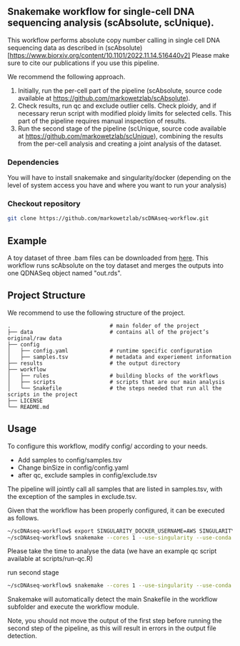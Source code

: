 ## Snakemake workflow for single-cell DNA sequencing analysis (scAbsolute, scUnique).

This workflow performs absolute copy number calling in single cell DNA sequencing data as described in (scAbsolute)[https://www.biorxiv.org/content/10.1101/2022.11.14.516440v2]
Please make sure to cite our publications if you use this pipeline.

We recommend the following approach.
1. Initially, run the per-cell part of the pipeline (scAbsolute, source code available at
   https://github.com/markowetzlab/scAbsolute).
2. Check results, run qc and exclude outlier cells. Check ploidy, and if necessary rerun script with modified ploidy limits for selected cells. This part of the pipeline requires manual inspection of results.
3. Run the second stage of the pipeline (scUnique, source code available at https://github.com/markowetzlab/scUnique), combining the results from the per-cell analysis and creating a joint analysis of the dataset.

### Dependencies
You will have to install snakemake and singularity/docker (depending on the level of system access you have and where you want to run your analysis)

### Checkout repository

```bash
git clone https://github.com/markowetzlab/scDNAseq-workflow.git
```

## Example
A toy dataset of three .bam files can be downloaded from [here](https://drive.google.com/drive/folders/1402zegR4H7tWFluc2el9lyUr9H8rMXX6?usp=sharing). This workflow runs scAbsolute on the toy dataset and merges the outputs into one QDNASeq object named "out.rds".

## Project Structure
We recommend to use the following structure of the project.

    .                               # main folder of the project
    ├── data                        # contains all of the project’s original/raw data
    ├── config                    
    │   ├── config.yaml             # runtime specific configuration
    │   ├── samples.tsv             # metadata and experiement information
    ├── results                     # the output directory
    ├── workflow                    
    │   ├── rules                   # building blocks of the workflows
    │   ├── scripts                 # scripts that are our main analysis
    │   └── Snakefile               # the steps needed that run all the scripts in the project
    ├── LICENSE
    └── README.md



## Usage

To configure this workflow, modify config/ according to your needs.
* Add samples to config/samples.tsv
* Change binSize in config/config.yaml
* after qc, exclude samples in config/exclude.tsv

The pipeline will jointly call all samples that are listed in samples.tsv, with the exception of the samples in exclude.tsv.

Given that the workflow has been properly configured, it can be executed as follows.

```bash
~/scDNAseq-workflow$ export SINGULARITY_DOCKER_USERNAME=AWS SINGULARITY_DOCKER_PASSWORD=$(aws ecr-public get-login-password --region us-east-1)
~/scDNAseq-workflow$ snakemake --cores 1 --use-singularity --use-conda results/scale/500/out.rds
```
Please take the time to analyse the data (we have an example qc script available at scripts/run-qc.R)

run second stage
```bash
~/scDNAseq-workflow$ snakemake --cores 1 --use-singularity --use-conda results/scale/500/out.rds
```

Snakemake will automatically detect the main Snakefile in the workflow subfolder and execute the workflow module.

Note, you should not move the output of the first step before running the second step of the pipeline, as this will result in errors in the output file detection.
